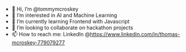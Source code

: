 - 👋 Hi, I’m @tommymcroskey
- 👀 I’m interested in AI and Machine Learning
- 🌱 I’m currently learning Frontend with Javascript
- 💞️ I’m looking to collaborate on hackathon projects
- 📫 How to reach me: LinkedIn @https://www.linkedin.com/in/thomas-mcroskey-779079277

<!---
tommymcroskey/tommymcroskey is a ✨ special ✨ repository because its `README.md` (this file) appears on your GitHub profile.
You can click the Preview link to take a look at your changes.
--->
